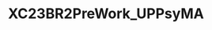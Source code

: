 ---
title: XC23BR2PreWork_UPPsyMA
redirect_to: https://docs.google.com/document/d/16oRJ504iORER9fkZPDTe7evQiJf33jS71S8h4Zktah4/edit?usp=sharing
redirect_from: 
  - /XC23BR2PreWork_UPPsyMA
  - /xc23br2prework_uppsyma
---